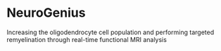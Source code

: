 # NeuroGenius
Increasing the oligodendrocyte cell population and performing targeted remyelination through real-time functional MRI analysis
